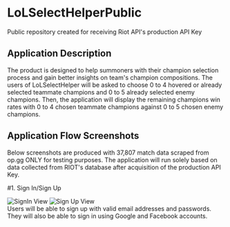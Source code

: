 # LoLSelectHelperPublic
Public repository created for receiving Riot API's production API Key

## Application Description
The product is designed to help summoners with their champion selection process and gain better insights on team's champion compositions. The users of LoLSelectHelper will be asked to choose 0 to 4 hovered or already selected teammate champions and 0 to 5 already selected enemy champions. Then, the application will display the remaining champions win rates with 0 to 4 chosen teammate champions against 0 to 5 chosen enemy champions.

## Application Flow Screenshots
Below screenshots are produced with 37,807 match data scraped from op.gg ONLY for testing purposes.
The application will run solely based on data collected from RIOT's database after acquisition of the production API Key.

#1. Sign In/Sign Up

![SignIn View](https://user-images.githubusercontent.com/25420198/117507335-dd4f2f80-af54-11eb-93d8-b80111e80279.png)   ![Sign Up View](https://user-images.githubusercontent.com/25420198/117507346-e0e2b680-af54-11eb-8bf2-6414cf9de4ee.png)<br />
Users will be able to sign up with valid email addresses and passwords. They will also be able to sign in using Google and Facebook accounts.










